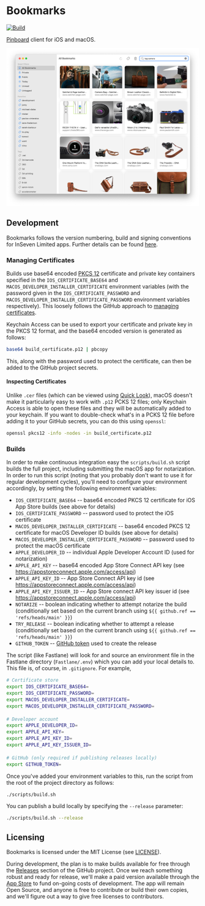# Bookmarks

[![Build](https://github.com/inseven/bookmarks/actions/workflows/build.yaml/badge.svg?branch=main)](https://github.com/inseven/bookmarks/actions/workflows/build.yaml)

[Pinboard](https://pinboard.in) client for iOS and macOS.

![Bookmarks screenshot](screenshot.png)

## Development

Bookmarks follows the version numbering, build and signing conventions for InSeven Limited apps. Further details can be found [here](https://github.com/inseven/build-documentation).

### Managing Certificates

Builds use base64 encoded [PKCS 12](https://en.wikipedia.org/wiki/PKCS_12) certificate and private key containers specified in the `IOS_CERTIFICATE_BASE64` and `MACOS_DEVELOPER_INSTALLER_CERTIFICATE` environment variables (with the password given in the `IOS_CERTIFICATE_PASSWORD` and `MACOS_DEVELOPER_INSTALLER_CERTIFICATE_PASSWORD` environment variables respectively). This loosely follows the GitHub approach to [managing certificates](https://docs.github.com/en/actions/guides/installing-an-apple-certificate-on-macos-runners-for-xcode-development).

Keychain Access can be used to export your certificate and private key in the PKCS 12 format, and the base64 encoded version is generated as follows:

```bash
base64 build_certificate.p12 | pbcopy
```

This, along with the password used to protect the certificate, can then be added to the GitHub project secrets.

#### Inspecting Certificates

Unlike `.cer` files (which can be viewed using [Quick Look](https://support.apple.com/en-gb/guide/mac-help/mh14119/mac)), macOS doesn't make it particularly easy to work with `.p12` PCKS 12 files; only Keychain Access is able to open these files and they will be automatically added to your keychain. If you want to double-check what's in a PCKS 12 file before adding it to your GitHub secrets, you can do this using `openssl`:

```bash
openssl pkcs12 -info -nodes -in build_certificate.p12
```

### Builds

In order to make continuous integration easy the `scripts/build.sh` script builds the full project, including submitting the macOS app for notarization. In order to run this script (noting that you probably don't want to use it for regular development cycles), you'll need to configure your environment accordingly, by setting the following environment variables:

- `IOS_CERTIFICATE_BASE64` -- base64 encoded PKCS 12 certificate for iOS App Store builds (see above for details)
- `IOS_CERTIFICATE_PASSWORD` -- password used to protect the iOS certificate
- `MACOS_DEVELOPER_INSTALLER_CERTIFICATE` -- base64 encoded PKCS 12 certificate for macOS Developer ID builds (see above for details)
- `MACOS_DEVELOPER_INSTALLER_CERTIFICATE_PASSWORD` -- password used to protect the macOS certificate
- `APPLE_DEVELOPER_ID` -- individual Apple Developer Account ID (used for notarization)
- `APPLE_API_KEY` -- base64 encoded App Store Connect API key (see https://appstoreconnect.apple.com/access/api)
- `APPLE_API_KEY_ID` -- App Store Connect API key id (see https://appstoreconnect.apple.com/access/api)
- `APPLE_API_KEY_ISSUER_ID` -- App Store connect API key issuer id (see https://appstoreconnect.apple.com/access/api)
- `NOTARIZE` -- boolean indicating whether to attempt notarize the build (conditionally set based on the current branch using `${{ github.ref == 'refs/heads/main' }}`)
- `TRY_RELEASE` -- boolean indicating whether to attempt a release (conditionally set based on the current branch using `${{ github.ref == 'refs/heads/main' }}`)
- `GITHUB_TOKEN` -- [GitHub token](https://docs.github.com/en/github/authenticating-to-github/creating-a-personal-access-token) used to create the release

The script (like Fastlane) will look for and source an environment file in the Fastlane directory (`Fastlane/.env`) which you can add your local details to. This file is, of course, in `.gitignore`. For example,

```bash
# Certificate store
export IOS_CERTIFICATE_BASE64=
export IOS_CERTIFICATE_PASSWORD=
export MACOS_DEVELOPER_INSTALLER_CERTIFICATE=
export MACOS_DEVELOPER_INSTALLER_CERTIFICATE_PASSWORD=

# Developer account
export APPLE_DEVELOPER_ID=
export APPLE_API_KEY=
export APPLE_API_KEY_ID=
export APPLE_API_KEY_ISSUER_ID=

# GitHub (only required if publishing releases locally)
export GITHUB_TOKEN=
```

Once you've added your environment variables to this, run the script from the root of the project directory as follows:

```bash
./scripts/build.sh
```

You can publish a build locally by specifying the `--release` parameter:

```bash
./scripts/build.sh --release
```

## Licensing

Bookmarks is licensed under the MIT License (see [LICENSE](LICENSE)).

During development, the plan is to make builds available for free through the [Releases](https://github.com/inseven/bookmarks/releases) section of the GitHub project. Once we reach something robust and ready for release, we'll make a paid version available through the [App Store](https://www.apple.com/app-store/) to fund on-going costs of development. The app will remain Open Source, and anyone is free to contribute or build their own copies, and we'll figure out a way to give free licenses to contributors.
